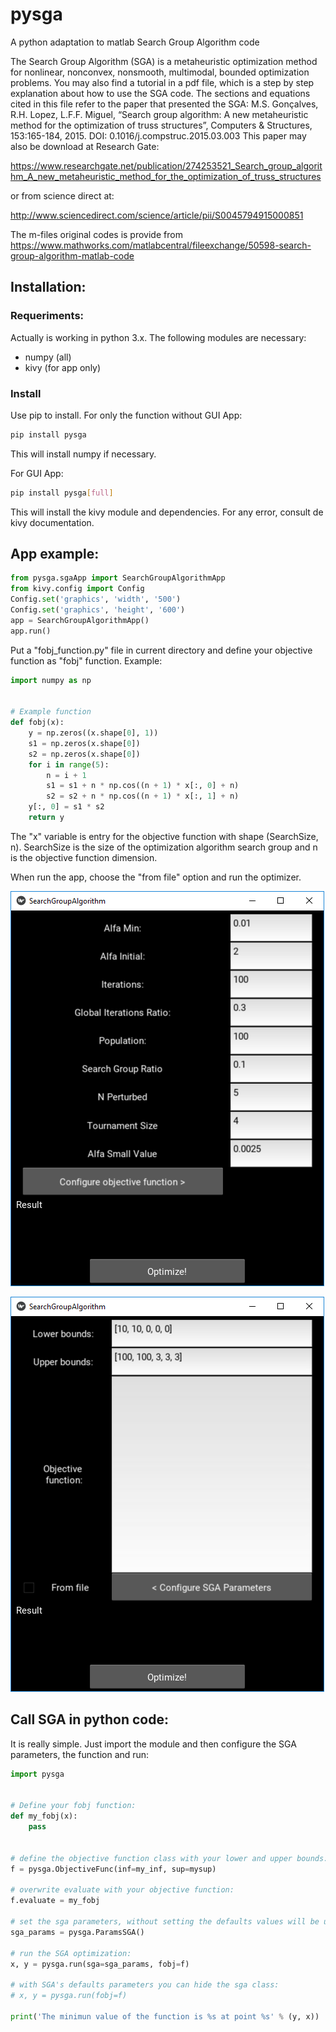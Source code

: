 # pysga
A python adaptation to matlab Search Group Algorithm code

The Search Group Algorithm (SGA) is a metaheuristic optimization method for nonlinear, nonconvex, nonsmooth, multimodal, bounded optimization problems. You may also find a tutorial in a pdf file, which is a step by step explanation about how to use the SGA code.
The sections and equations cited in this file refer to the paper that presented the SGA:
M.S. Gonçalves, R.H. Lopez, L.F.F. Miguel, “Search group algorithm: A new metaheuristic method for the optimization of truss structures”, Computers & Structures, 153:165-184, 2015. DOI: 0.1016/j.compstruc.2015.03.003
This paper may also be download at Research Gate:

https://www.researchgate.net/publication/274253521_Search_group_algorithm_A_new_metaheuristic_method_for_the_optimization_of_truss_structures

or from science direct at:

http://www.sciencedirect.com/science/article/pii/S0045794915000851

The m-files original codes is provide from https://www.mathworks.com/matlabcentral/fileexchange/50598-search-group-algorithm-matlab-code

## Installation:

### Requeriments:
Actually is working in python 3.x. The following modules are necessary:
* numpy (all)
* kivy (for app only)

### Install
Use pip to install. For only the function without GUI App:
```bash
pip install pysga
```

This will install numpy if necessary.

For GUI App:
```bash
pip install pysga[full]
```

This will install the kivy module and dependencies. For any error, consult de kivy documentation.

## App example:
```python
from pysga.sgaApp import SearchGroupAlgorithmApp
from kivy.config import Config
Config.set('graphics', 'width', '500')
Config.set('graphics', 'height', '600')
app = SearchGroupAlgorithmApp()
app.run()
```

Put a "fobj_function.py" file in current directory and define your objective function as "fobj" function. Example:

```python
import numpy as np


# Example function
def fobj(x):
    y = np.zeros((x.shape[0], 1))
    s1 = np.zeros(x.shape[0])
    s2 = np.zeros(x.shape[0])
    for i in range(5):
        n = i + 1
        s1 = s1 + n * np.cos((n + 1) * x[:, 0] + n)
        s2 = s2 + n * np.cos((n + 1) * x[:, 1] + n)
    y[:, 0] = s1 * s2
    return y
```

The "x" variable is entry for the objective function with shape (SearchSize, n).
SearchSize is the size of the optimization algorithm search group and n is the objective function dimension.

When run the app, choose the "from file" option and run the optimizer.

![Alt text](OptimizationParams.png?raw=true "Pameters of SGA optimizer")

![Alt text](FunctionParams.png?raw=true "Function configuration")

## Call SGA in python code:

It is really simple. Just import the module and then configure the SGA parameters, the function and run:

```python
import pysga


# Define your fobj function:
def my_fobj(x):
    pass


# define the objective function class with your lower and upper bounds:
f = pysga.ObjectiveFunc(inf=my_inf, sup=mysup)

# overwrite evaluate with your objective function:
f.evaluate = my_fobj

# set the sga parameters, without setting the defaults values will be used
sga_params = pysga.ParamsSGA()

# run the SGA optimization:
x, y = pysga.run(sga=sga_params, fobj=f)

# with SGA's defaults parameters you can hide the sga class:
# x, y = pysga.run(fobj=f)

print('The minimun value of the function is %s at point %s' % (y, x))
```
